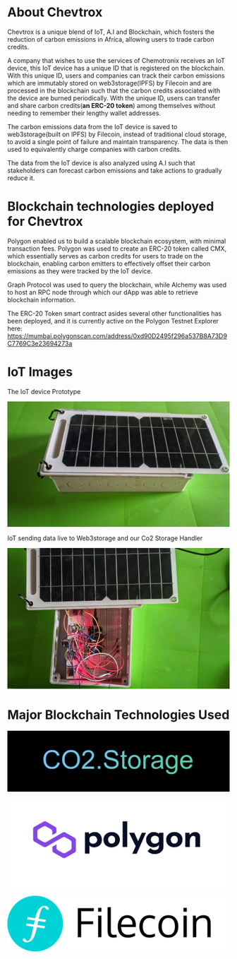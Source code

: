 # About Chevtrox

Chevtrox is a unique blend of IoT, A.I and Blockchain, which fosters the reduction of carbon emissions in Africa, allowing users to trade carbon credits. 

A company that wishes to use the services of Chemotronix receives an IoT device, this IoT device has a unique ID that is registered on the blockchain. With this unique ID, users and companies can track their carbon emissions which are immutably stored on web3storage(IPFS) by Filecoin and are processed in the blockchain such that the carbon credits associated with the device are burned periodically. With the unique ID, users can transfer and share carbon credits(**an ERC-20 token**) among themselves without needing to remember their lengthy wallet addresses.

The carbon emissions data from the IoT device is saved to web3storage(built on IPFS) by Filecoin, instead of traditional cloud storage, to avoid a single point of failure and maintain transparency. The data is then used to equivalently charge companies with carbon credits.

The data from the IoT device is also analyzed using A.I such that stakeholders can forecast carbon emissions and take actions 
to gradually reduce it.

# Blockchain technologies deployed for Chevtrox

Polygon enabled us to build a scalable blockchain ecosystem, with minimal transaction fees. Polygon was used to create an ERC-20 token called CMX, which essentially serves as carbon credits for users to trade on the blockchain, enabling carbon emitters to effectively offset their carbon emissions as they were tracked by the IoT device.

Graph Protocol was used to query the blockchain, while Alchemy was used to host an RPC node through which our dApp was able to retrieve blockchain information.

The ERC-20 Token smart contract asides several other functionalities has been deployed, and it is currently active on the Polygon Testnet Explorer here: https://mumbai.polygonscan.com/address/0xd90D2495f296a537B8A73D9C7769C3e23694273a

# IoT Images

The IoT device Prototype

![The_IoT_device](ImageGallery/2.jpeg)

IoT sending data live to Web3storage and our Co2 Storage Handler

![IoT_sending_data_live_to_Web3storage_and_co2storage_handler](ImageGallery/3.jpeg)

# Major Blockchain Technologies Used

![Co2_Storage](readme_images/co2_storage.png)

![Polygon](readme_images/polygon.png)

![Filecoin](readme_images/filecoin.png)


